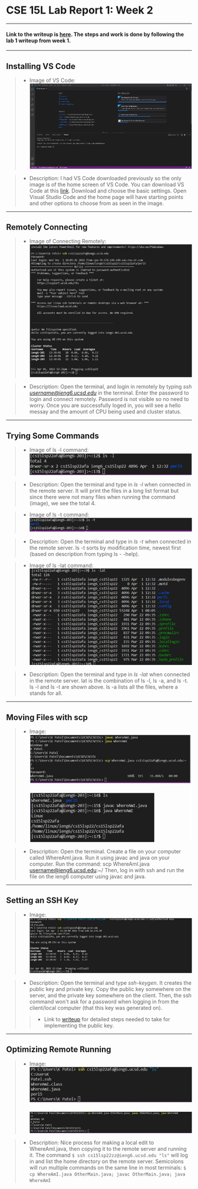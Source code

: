 # CSE 15L Lab Report 1: Week 2

--- 

#### Link to the writeup is [here](https://www.google.com/url?q=https://docs.google.com/document/d/1AO6RDoJnaWxMui-UFjEa_2bbQ4qcANpbIpPuV-awsOg/edit?usp%3Dsharing&sa=D&source=editors&ust=1649484484366368&usg=AOvVaw1NjKpJKVuFNvtFC8ZlyWdc). The steps and work is done by following the lab 1 writeup from week 1.

---

## Installing VS Code
> * Image of VS Code:
![VS Code](VSCodeScreenshot.jpg)

> * Description:
I had VS Code downloaded previously so the only image is of the home screen of VS Code. You can download VS Code at this [link](https://code.visualstudio.com/download). Download and choose the basic settings. Open Visual Studio Code and the home page will have starting points and other options to choose from as seen in the image.

---

## Remotely Connecting
> * Image of Connecting Remotely:
![Remotely Connecting](RemotelyConnecting.jpg)

> * Description:
Open the terminal, and login in remotely by typing *ssh username@ieng6.ucsd.edu* in the terminal. Enter the password to login and connect remotely. Password is not visible so no need to worry. Once you are successfully loged in, you will see a hello messay and the amount of CPU being used and cluster status. 

---

## Trying Some Commands
> * Image of ls -l command:
![Command ls - l](Commands_l.jpg)

> * Description:
Open the terminal and type in *ls -l* when connected in the remote server. It will print the files in a long list format but since there were not many files when running the command (image), we see the total 4. 

> * Image of ls -t command:
![Command ls - t](Commands_t.jpg)

> * Description:
Open the terminal and type in *ls -t* when connected in the remote server. ls -t sorts by modification time, newest first (based on description from typing ls - -help).

> * Image of ls -lat command:
![Command ls - lat](Commands_lat.jpg)

> * Description:
Open the terminal and type in *ls -lat* when connected in the remote server. lat is the combination of ls -l, ls -a, and ls -t. ls -l and ls -t are shown above. ls -a lists all the files, where a stands for all.

---
## Moving Files with scp
> * Image:
![WhereAmI](WhereAmI.jpg)

> * Description:
Open the terminal. Create a file on your computer called WhereAmI.java. Run it using javac and java on your computer. Run the command: scp WhereAmI.java username@ieng6.ucsd.edu:~/ Then, log in with ssh and run the file on the ieng6 computer using javac and java.

---

## Setting an SSH Key
> * Image:
![SSH](SSH.jpg)

> * Description:
Open the terminal and type *ssh-keygen*. It creates the public key and private key. Copy the public key somewhere on the server, and the private key somewhere on the client. Then, the ssh command won't ask for a password when logging in from the client/local computer (that this key was generated on).
> > * Link to [writeup](https://docs.google.com/document/d/1AO6RDoJnaWxMui-UFjEa_2bbQ4qcANpbIpPuV-awsOg/edit) for detailed steps needed to take for implementing the public key.

---

## Optimizing Remote Running
> * Image:
![Remote](RemoteRunning.jpg)

> * Description:
Nice process for making a local edit to WhereAmI.java, then copying it to the remote server and running it.
The command `$ ssh cs15lsp22zz@ieng6.ucsd.edu "ls"` will log in and list the home directory on the remote server. Semicolons will run multiple commands on the same line in most terminals: 
`$ cp WhereAmI.java OtherMain.java; javac OtherMain.java; java WhereAmI`


